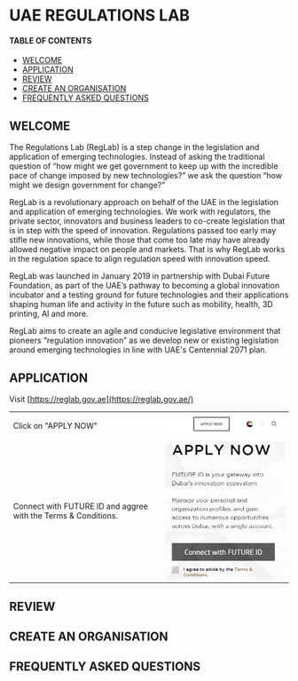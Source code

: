 # UAE REGULATIONS LAB
#### TABLE OF CONTENTS

* [WELCOME](#short-explanation-to-visa)
* [APPLICATION](#application)
* [REVIEW](#review)
* [CREATE AN ORGANISATION](#create-an-organisation)
* [FREQUENTLY ASKED QUESTIONS](#frequently-asked-questions)

## WELCOME <br>

The Regulations Lab (RegLab) is a step change in the legislation and application of emerging technologies. Instead of asking the traditional question of “how might we get government to keep up with the incredible pace of change imposed by new technologies?” we ask the question “how might we design government for change?”

RegLab is a revolutionary approach on behalf of the UAE in the legislation and application of emerging technologies. We work with regulators, the private sector, innovators and business leaders to co-create legislation that is in step with the speed of innovation. Regulations passed too early may stifle new innovations, while those that come too late may have already allowed negative impact on people and markets. That is why RegLab works in the regulation space to align regulation speed with innovation speed.

RegLab was launched in January 2019 in partnership with Dubai Future Foundation, as part of the UAE’s pathway to becoming a global innovation incubator and a testing ground for future technologies and their applications shaping human life and activity in the future such as mobility, health, 3D printing, AI and more.  

RegLab aims to create an agile and conducive legislative environment that pioneers “regulation innovation” as we develop new or existing legislation around emerging technologies in line with UAE's Centennial 2071 plan.

## APPLICATION <br>

Visit [https://reglab.gov.ae](https://reglab.gov.ae/)

|||
| ------------- |:-------------:|
| Click on "APPLY NOW"      | ![Application Step 1](howtoapply01.jpg) |
| Connect with FUTURE ID and aggree with the Terms & Conditions.     | ![Application Step 2](howtoapply02.jpg) |

## REVIEW <br>

## CREATE AN ORGANISATION <br>

## FREQUENTLY ASKED QUESTIONS
